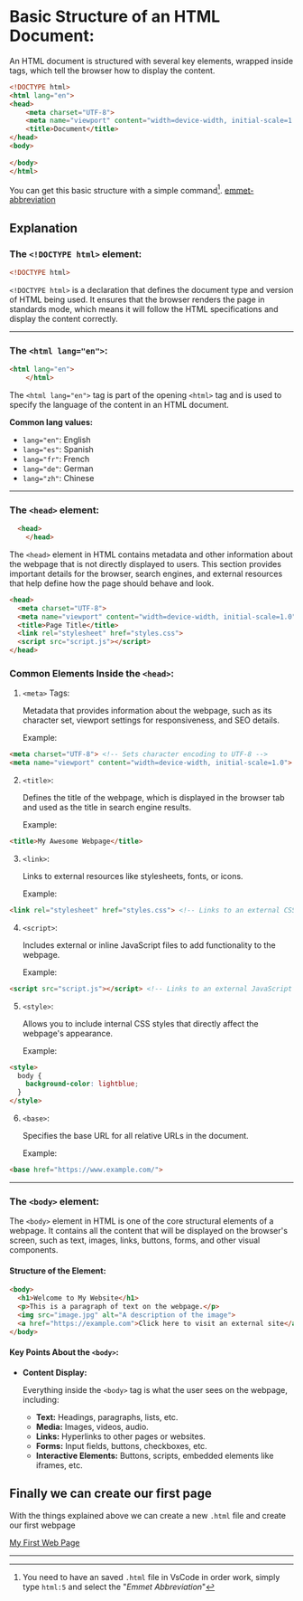 # Basic Structure of an HTML Document:

An HTML document is structured with several key elements, wrapped inside tags, which tell the browser how to display the content.

```html
<!DOCTYPE html>
<html lang="en">
<head>
    <meta charset="UTF-8">
    <meta name="viewport" content="width=device-width, initial-scale=1.0">
    <title>Document</title>
</head>
<body>
    
</body>
</html>
```
You can get this basic structure with a simple command[^1].
[emmet-abbreviation]()


## Explanation 

### The `<!DOCTYPE html>` element:
```html
<!DOCTYPE html>
``` 
`<!DOCTYPE html>` is a declaration that defines the document type and version of HTML being used. It ensures that the browser renders the page in standards mode, which means it will follow the HTML specifications and display the content correctly.

---

### The `<html lang="en">`:
```html
<html lang="en">
    </html>
```
The `<html lang="en">` tag is part of the opening `<html>` tag and is used to specify the language of the content in an HTML document.

**Common lang values:**
   - `lang="en"`: English
   - `lang="es"`: Spanish
   - `lang="fr"`: French
   - `lang="de"`: German
   - `lang="zh"`: Chinese

---
### The `<head>` element:
```html
  <head>
    </head>
```
The `<head>` element in HTML contains metadata and other information about the webpage that is not directly displayed to users. This section provides important details for the browser, search engines, and external resources that help define how the page should behave and look.

```html
<head>
  <meta charset="UTF-8">
  <meta name="viewport" content="width=device-width, initial-scale=1.0">
  <title>Page Title</title>
  <link rel="stylesheet" href="styles.css">
  <script src="script.js"></script>
</head>
```

### Common Elements Inside the `<head>`:
1. `<meta>` Tags:

    Metadata that provides information about the webpage, such as its character set, viewport settings for responsiveness, and SEO details.

    Example:
```html
<meta charset="UTF-8"> <!-- Sets character encoding to UTF-8 -->
<meta name="viewport" content="width=device-width, initial-scale=1.0"> <!-- Ensures responsive design -->
```
2. `<title>`:

    Defines the title of the webpage, which is displayed in the browser tab and used as the title in search engine results.

    Example:
```html    
<title>My Awesome Webpage</title>
```

3. `<link>`:

    Links to external resources like stylesheets, fonts, or icons.

    Example:
```html
<link rel="stylesheet" href="styles.css"> <!-- Links to an external CSS file -->
```
4. `<script>`:

    Includes external or inline JavaScript files to add functionality to the webpage.
    
    Example:
```html
<script src="script.js"></script> <!-- Links to an external JavaScript file -->
```

5. `<style>`:

    Allows you to include internal CSS styles that directly affect the webpage's appearance.

    Example:
```html
<style>
  body {
    background-color: lightblue;
  }
</style>
```

6. `<base>`:

    Specifies the base URL for all relative URLs in the document.
    
    Example:
```html
<base href="https://www.example.com/">
```
---
### The `<body>` element:

The `<body>` element in HTML is one of the core structural elements of a webpage. It contains all the content that will be displayed on the browser's screen, such as text, images, links, buttons, forms, and other visual components.

#### Structure of the <body> Element:

```html
<body>
  <h1>Welcome to My Website</h1>
  <p>This is a paragraph of text on the webpage.</p>
  <img src="image.jpg" alt="A description of the image">
  <a href="https://example.com">Click here to visit an external site</a>
</body>
```

#### Key Points About the `<body>`:
- **Content Display:**

    Everything inside the `<body>` tag is what the user sees on the webpage, including:

    - **Text:** Headings, paragraphs, lists, etc.
    - **Media:** Images, videos, audio.
    - **Links:** Hyperlinks to other pages or websites.
    - **Forms:** Input fields, buttons, checkboxes, etc.
    - **Interactive Elements:** Buttons, scripts, embedded elements like iframes, etc.

## Finally we can create our first page
With the things explained above we can create a new `.html` file and create our first webpage


[My First Web Page](/Stage-2/documents/basics-html/html-5.html) 


---
[^1]: You need to have an saved `.html` file in VsCode in order work, simply type `html:5` and select the "*Emmet Abbreviation*"



